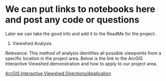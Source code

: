 # We can put links to notebooks here and post any code or questions 

Later we can take the good info and add it to the ReadMe for the project: 

1. Viewshed Analysis 

Relevance: This method of analysis identifies all possible viewpoints from a specific location in the project area. Below is the link to the ArcGIS Interactive Viewshed demonstration and how to apply to our project area.

[ArcGIS Interactive Viewshed Directions/Application](https://doc.arcgis.com/en/arcgis-earth/use/interactive-analysis.htm#:~:text=Viewshed%20analysis%20indicates%20the%20visibility%20%28visible%20or%20obstructed%29,in%20the%20scene%20to%20specify%20the%20observer%20position.)

